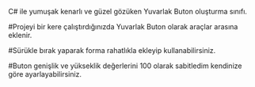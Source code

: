 C# ile yumuşak kenarlı ve güzel gözüken Yuvarlak Buton oluşturma sınıfı.

#Projeyi bir kere çalıştırdığınızda Yuvarlak Buton olarak araçlar arasına eklenir.

#Sürükle bırak yaparak forma rahatlıkla ekleyip kullanabilirsiniz.

#Buton genişlik ve yükseklik değerlerini 100 olarak sabitledim kendinize göre ayarlayabilirsiniz.
